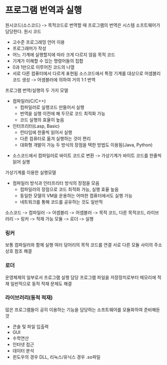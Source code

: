 # 프로그램 번역과 실행

원시코드(소스코드) -> 목적코드로 번역할 때 프로그램의 번역은 시스템 소프트웨어가 담당한다.
원시 코드
* 고수준 프로그래밍 언어 이용
* 프로그래머가 작성
* 어느 기계에 실행할지에 따라 크게 다르지 않음
목적 코드
* 기계가 이해할 수 있는 명령어들의 집합
* 0과 1만으로 이루어진 코드의 나열
* 서로 다른 컴퓨터에서 다르게 표현됨
소스코드에서 특정 기계를 대상으로 어셈블리 코드 생성 -> 어셈블러에 의하여 거의 1:1 번역

프로그램 번역/실행의 두 가지 모델
* 컴파일러(C/C++)
	* 컴파일러로 실행코드 만들어서 실행
	* 번역을 실행 이전에 해 두므로 코드 최적화 가능
	* 코드 실행의 효율이 높음
* 인터프리터(Lasp, Basic)
	* 런타임에 한줄씩 읽어서 실행
	* 다른 컴퓨터로 옮겨 실행하는 것이 편리
	* 대화형 개발이 가능
두 방식의 장점을 택한 방법도 이용됨(Java, Python)
- 소스코드에서 컴파일러로 바이트 코드로 변환 -> 가상기계가 바이트 코드를 한줄씩 읽어 실행

가상기계를 이용한 실행모델
* 컴파일러 방식과 인터프리터 방식의 장점을 모음
	* 컴파일러의 장점으로 코드 최적화 가능, 실행 효율 높음
	* 동일한 모델의 VM을 운용하는 어떠한 컴퓨터에서도 실행 가능
	* 네트워크를 통해 코드를 공유하는 것도 일반적

소스코드 -> 컴파일러 -> 어셈블리 -> 어셈블러 -> 목적 코드, 다른 목적코드, 라이브러리 -> 링커 -> 적재 가능 모듈 -> 로더 -> 실행

### 링커
보통 컴파일러와 함께 실행
여러 덩어리의 목적 코드를 연결
서로 다른 모듈 사이의 주소 상호 참조 해결

### 로더
운영체제의 일부로서 프로그램 실행 담당
프로그램 파일을 저장장치로부터 메모리에 적재
일반적으로 동적 적재 문제도 해결

### 라이브러리(동적 적재)
많은 프로그램들이 공히 이용하는 기능을 담당하는 소프트웨어를 모듈화하여 준비해둔것
* 콘솔 및 파일 입출력
* GUI
* 수학연산
* 인터넷 접근
* 데이터 분석
* 윈도우의 경우 DLL, 리눅스/유닉스 경우 .so파일